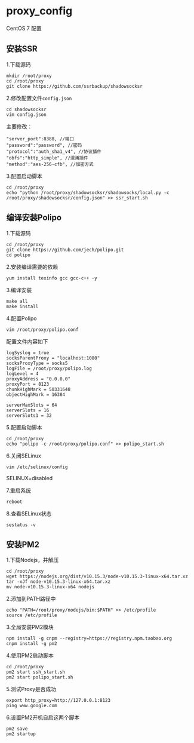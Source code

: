 # proxy_config

CentOS 7 配置

## 安装SSR

1.下载源码
```
mkdir /root/proxy
cd /root/proxy
git clone https://github.com/ssrbackup/shadowsocksr
```
  
2.修改配置文件`config.json`
```
cd shadowsocksr
vim config.json
```
主要修改：
```
"server_port":8388, //端口
"password":"password", //密码
"protocol":"auth_sha1_v4", //协议插件
"obfs":"http_simple", //混淆插件
"method":"aes-256-cfb", //加密方式
```

3.配置启动脚本
```
cd /root/proxy
echo "python /root/proxy/shadowsocksr/shadowsocks/local.py -c /root/proxy/shadowsocksr/config.json" >> ssr_start.sh
```


## 编译安装Polipo

1.下载源码
```
cd /root/proxy
git clone https://github.com/jech/polipo.git
cd polipo
```

2.安装编译需要的依赖
```
yum install texinfo gcc gcc-c++ -y
```
  
3.编译安装
```
make all
make install
```
  
4.配置Polipo
```
vim /root/proxy/polipo.conf
```
配置文件内容如下
```
logSyslog = true
socksParentProxy = "localhost:1080"
socksProxyType = socks5
logFile = /root/proxy/polipo.log
logLevel = 4
proxyAddress = "0.0.0.0"
proxyPort = 8123
chunkHighMark = 50331648
objectHighMark = 16384

serverMaxSlots = 64
serverSlots = 16
serverSlots1 = 32
```

5.配置启动脚本
```
cd /root/proxy
echo "polipo -c /root/proxy/polipo.conf" >> polipo_start.sh
```

6.关闭SELinux
```
vim /etc/selinux/config
```
SELINUX=disabled

7.重启系统
```
reboot
```

8.查看SELinux状态
```
sestatus -v
```

## 安装PM2

1.下载Nodejs，并解压
```
cd /root/proxy
wget https://nodejs.org/dist/v10.15.3/node-v10.15.3-linux-x64.tar.xz
tar -xJf node-v10.15.3-linux-x64.tar.xz
mv node-v10.15.3-linux-x64 nodejs
```

2.添加到PATH路径中
```
echo "PATH=/root/proxy/nodejs/bin:$PATH" >> /etc/profile
source /etc/profile
```
  
3.全局安装PM2模块
```
npm install -g cnpm --registry=https://registry.npm.taobao.org
cnpm install -g pm2
```

4.使用PM2启动脚本
```
cd /root/proxy
pm2 start ssh_start.sh
pm2 start polipo_start.sh
```

5.测试Proxy是否成功
```
export http_proxy=http://127.0.0.1:8123
ping www.google.com
```

6.设置PM2开机自启这两个脚本
```
pm2 save
pm2 startup
```

  
  
